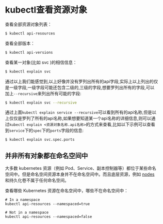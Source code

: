 # kubectl查看资源对象

查看全部资源对象列表：

```bash
$ kubectl api-resources
```

查看全部版本：

```bash
$ kubectl api-versions
```

查看某一对象(比如 svc )的相信信息：

```bash
$ kubectl explain svc
```

通过以上我们能感觉到,以上好像并没有罗列出所有的api字段,实际上以上列出的仅是一级字段,一级字段可能还包含二级的,三级的字段,想要罗列出所有的字段,可以加上`--recursive`来列出所有可能的字段:

```bash
$ kubectl explain svc --recursive
```

通过上面`kubectl explain service --recursive`可以看到所有的api名称,但是以上仅仅是罗列了所有的api名称,如果想要知道某一个api名称的详细信息,则可以通过`kubectl explain <资源对象名称.api名称>`的方式来查看,比如以下示例可以查看到`service`下的`spec`下的`ports`字段的信息:

```
$ kubectl explain svc.spec.ports
```

## 并非所有对象都在命名空间中

大多数 kubernetes 资源（例如 Pod、Service、副本控制器等）都位于某些命名空间中。但是命名空间资源本身并不在命名空间中。而且底层资源，例如 [nodes](https://kubernetes.io/docs/admin/node) 和持久化卷不属于任何命名空间。

查看哪些 Kubernetes 资源在命名空间中，哪些不在命名空间中：

```shell
# In a namespace
kubectl api-resources --namespaced=true

# Not in a namespace
kubectl api-resources --namespaced=false
```